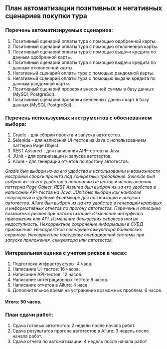 ## План автоматизации позитивных и негативных сценариев покупки тура

### Перечень автоматизируемых сценариев:

1. Позитивный сценарий оплаты тура с помощью одобренной карты.
2. Позитивный сценарий оплаты тура с помощью отклоненной карты.
2. Позитивный сценарий оплаты тура с помощью выдачи кредита по данным одобренной карты.
3. Позитивный сценарий оплаты тура с помощью выдачи кредита по данным отклоненной карты.
3. Негативный сценарий оплаты тура с помощью рандомной карты.
4. Негативный сценарий оплаты тура с помощью выдачи кредита по данным рандомной карты.
4. Позитивный сценарий проверки внесенной суммы в базу данных (MySQl, PostgreSql).
5. Позитивный сценарий проверки внесенных данных карт в базу данных (MySQl, PostgreSql).

### Перечень используемых инструментов с обоснованием выбора:

1. Gradle - для сборки проекта и запуска автотестов.
2. Selenide - для написания UI-тестов на Java с использованием паттерна Page Object.
3. REST Assured - для написания API-тестов на Java.
4. JUnit - для организации и запуска автотестов.
5. Allure - для генерации отчетов по прогону автотестов.

_Gradle был выбран из-за его удобства в использовании и возможности настройки сборки проекта под конкретные требования. Selenide был выбран из-за его удобства в написании UI-тестов и использования паттерна Page Object. REST Assured был выбран из-за его удобства в написании API-тестов на Java. JUnit был выбран как наиболее популярный и удобный фреймворк для организации и запуска автотестов. Allure был выбран из-за его удобства в генерации красивых и информативных отчетов по прогону автотестов.
Перечень и описание возможных рисков при автоматизации:
Изменение интерфейса приложения или API.
Изменение банковских сервисов или их недоступность.
Некорректное сохранение информации в СУБД приложения.
Некорректное поведение симулятора банковских сервисов.
Некорректное поведение операционной системы при запуске приложения, симулятора или автотестов._

### Интервальная оценка с учетом рисков в часах:

1. Подготовка инфраструктуры: 4 часа.
2. Написание UI-тестов: 16 часов.
3. Написание API-тестов: 12 часов.
4. Написание интеграционных тестов: 8 часов.
5. Написание отчетов в Allure: 4 часа.
6. Дополнительное время на устранение возможных проблем: 6 часов.

#### Итого: 50 часов.

### План сдачи работ:

1. Сдача готовых автотестов: 2 недели после начала работ.
2. Сдача результатов прогона автотестов в Allure: 3 недель после начала работ.
3. Сдача отчета по автоматизации: 4 недель после начала работ.